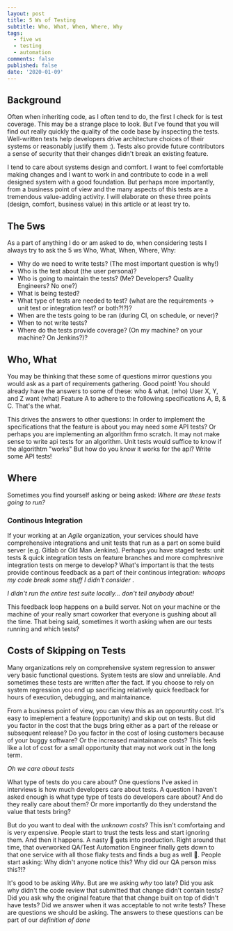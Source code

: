 ```yaml
---
layout: post
title: 5 Ws of Testing
subtitle: Who, What, When, Where, Why
tags:
  - five ws
  - testing
  - automation
comments: false
published: false
date: '2020-01-09'
---
```


## Background

Often when inheriting code, as I often tend to do, the first I check for is test coverage. This may be a strange place to look. But I've found that you will find out really quickly the quality of the code base by inspecting the tests. Well-written tests help developers drive architecture choices of their systems or reasonably justify them :). Tests also provide future contributors a sense of security that their changes didn't break an existing feature. 

I tend to care about systems design and comfort. I want to feel comfortable making changes and I want to work in and contribute to code in a well designed system with a good foundation. But perhaps more importantly, from a business point of view and the many aspects of this tests are a tremendous value-adding activity. I will elaborate on these three points (design, comfort, business value) in this article or at least try to. 

## The 5ws

As a part of anything I do or am asked to do, when considering tests I always try to ask the 5 ws Who, What, When, Where, Why:

* Why do we need to write tests? (The most important question is why!)
* Who is the test about (the user persona)?
* Who is going to maintain the tests? (Me? Developers? Quality Engineers? No one?)
* What is being tested?
* What type of tests are needed to test? (what are the requirements -> unit test or integration test? or both?!?)?
* When are the tests going to be ran (during CI, on schedule, or never)?
* When to not write tests?
* Where do the tests provide coverage?  (On my machine? on your machine? On Jenkins?)?
 
## Who, What
You may be thinking that these some of questions mirror questions you would ask as a part of requirements gathering. Good point! You should already have the answers to some of these: who & what. (who) User X, Y, and Z want (what) Feature A to adhere to the following specifications A, B, & C. That's the what. 

This drives the answers to other questions: In order to implement the specifications that the feature is about you may need some API tests? Or perhaps you are implementing an algorithm frmo scratch. It may not make sense to write api tests for an algorithm. Unit tests would suffice to know if the algorithtm "works" But how do you know it works for the api? Write some API tests! 

## Where
Sometimes you find yourself asking or being asked: _Where are these tests going to run?_ 

### Continous Integration
If your working at an _Agile_ organization, your services should have comprehensive integrations and unit tests that run as a part on some build server (e.g. Gitlab or Old Man Jenkins). Perhaps you have staged tests: unit tests & quick integration tests on feature branches and more comphresnive integration tests on merge to develop? What's important is that the tests provide continous feedback as a part of their continous integration: _whoops my code break some stuff I didn't consider_ .

_I didn't run the entire test suite locally... don't tell anybody about!_

This feedback loop happens on a build server. Not on your machine or the machine of your really smart coworker that everyone is gushing about all the time. That being said, sometimes it worth asking when are our tests running and which tests? 

## Costs of Skipping on Tests
Many organizations rely on comprehensive system regression to answer very basic functional questions. System tests are slow and unreliable. And sometimes these tests are written after the fact. If you choose to rely on system regression you end up sacrificing relatively quick feedback for hours of execution, debugging, and maintainance. 

From a business point of view, you can view this as an opporuntity cost. It's easy to imeplement a feature (opportunity) and skip out on tests. But did you factor in the cost that the bugs bring either as a part of the release or subsequent release? Do you factor in the cost of losing customers because of your buggy software? Or the increased maintainance costs? This feels like a lot of cost for a small opportunity that may not work out in the long term. 

_Oh we care about tests_

What type of tests do you care about? One questions I've asked in interviews is how much developers care about tests. A question I haven't asked enough is what type type of tests do developers care about? And do they really care about them? Or more importantly do they understand the value that tests bring?


But do you want to deal with the _unknown costs_? This isn't comfortaing and is very expensive. People start to trust the tests less and start ignoring them. And then it happens. A nasty 🐛 gets into production. Right around that time, that overworked QA/Test Automation Engineer finally gets down to that one service with all those flaky tests and finds a bug as well 🐛. People start asking: Why didn't anyone notice this? Why did our QA person miss this?!? 

It's good to be asking _Why_. But are we asking _why_ too late? Did you ask why didn't the code review that submitted that change didn't contain tests? Did you ask why the original feature that that change built on top of didn't have tests? Did we answer when it was acceptable to not write tests? These are questions we should be asking. The answers to these questions can be part of our _definition of done_
